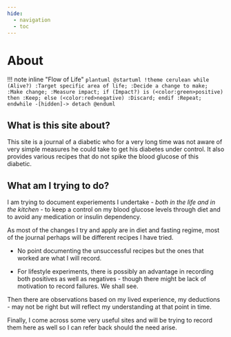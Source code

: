 ```yaml
---
hide:
  - navigation
  - toc
---
```


# About

!!! note inline "Flow of Life"
    ```plantuml
    @startuml
    !theme cerulean
    while (Alive?)
        :Target specific area of life;
        :Decide a change to make;
        :Make change;
        :Measure impact;
        if (Impact?) is (<color:green>positive) then
        :Keep;
        else (<color:red>negative)
        :Discard;
        endif
        :Repeat;
    endwhile
    -[hidden]->
    detach
    @enduml
    ```

## What is this site about?

This site is a journal of a diabetic who for a very long time was not aware of very simple measures he could take to get his diabetes under control. It also provides various recipes that do not spike the blood glucose of this diabetic.

## What am I trying to do?

I am trying to document experiements I undertake - *both in the life and in the kitchen* - to keep a control on my blood glucose levels through diet and to avoid any medication or insulin dependency.

As most of the changes I try and apply are in diet and fasting regime, most of the journal perhaps will be different recipes I have tried. 

- No point documenting the unsuccessful recipes but the ones that worked are what I will record. 

- For lifestyle experiments, there is possibly an advantage in recording both positives as well as negatives - though there might be lack of motivation to record failures. We shall see. 

Then there are observations based on my lived experience, my deductions - may not be right but will reflect my understanding at that point in time.

Finally, I come across some very useful sites and will be trying to record them here as well so I can refer back should the need arise.